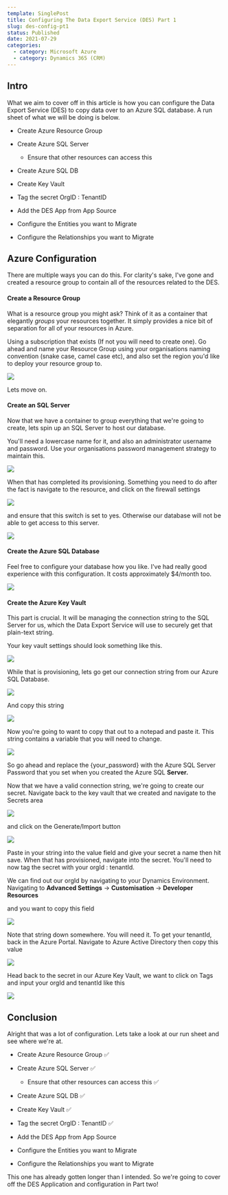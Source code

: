 ```yaml
---
template: SinglePost
title: Configuring The Data Export Service (DES) Part 1
slug: des-config-pt1
status: Published
date: 2021-07-29
categories:
  - category: Microsoft Azure
  - category: Dynamics 365 (CRM)
---
```

## Intro

What we aim to cover off in this article is how you can configure the Data Export Service (DES) to copy data over to an Azure SQL database. A run sheet of what we will be doing is below.

* Create Azure Resource Group
* Create Azure SQL Server 

  * Ensure that other resources can access this 
* Create Azure SQL DB
* Create Key Vault
* Tag the secret OrgID : TenantID 
* Add the DES App from App Source 
* Configure the Entities you want to Migrate
* Configure the Relationships you want to Migrate

## Azure Configuration

There are multiple ways you can do this. For clarity's sake, I've gone and created a resource group to contain all of the resources related to the DES. 

#### Create a Resource Group

What is a resource group you might ask? Think of it as a container that elegantly *groups* your resources together. It simply provides a nice bit of separation for all of your resources in Azure.

Using a subscription that exists (If not you will need to create one). Go ahead and name your Resource Group using your organisations naming convention (snake case, camel case etc), and also set the region you'd like to deploy your resource group to. 

![](https://ucarecdn.com/4d28a116-0f91-4eba-866b-75f52a1e5a1b/)

Lets move on.

#### Create an SQL Server

Now that we have a container to group everything that we're going to create, lets spin up an SQL Server to host our database.

You'll need a lowercase name for it, and also an administrator username and password. Use your organisations password management strategy to maintain this. 

![](https://ucarecdn.com/e3db3aed-23e2-41fc-aecc-c1e58ae2d20d/)

When that has completed its provisioning. Something you need to do after the fact is navigate to the resource, and click on the firewall settings 

![](https://ucarecdn.com/29cb48bd-9142-4bae-9887-66870b65e94e/)

and ensure that this switch is set to yes. Otherwise our database will not be able to get access to this server. 

![](https://ucarecdn.com/b3011ee1-c262-4e1a-b055-140fc64b719d/)

#### Create the Azure SQL Database

Feel free to configure your database how you like. I've had really good experience with this configuration. It costs approximately $4/month too. 

![](https://ucarecdn.com/5a80ec5c-a959-42b4-b766-f96d5be82259/)

#### Create the Azure Key Vault

This part is crucial. It will be managing the connection string to the SQL Server for us, which the Data Export Service will use to securely get that plain-text string. 

Your key vault settings should look something like this. 

![](https://ucarecdn.com/3b9d724d-1b62-46a0-9f5c-b0578ad5efdb/)

While that is provisioning, lets go get our connection string from our Azure SQL Database. 

![](https://ucarecdn.com/73c98423-3c45-4115-b100-979cdf4d1854/)

And copy this string

![](https://ucarecdn.com/6e53dcfa-822c-4859-bf66-eca08edb3adf/)

Now you're going to want to copy that out to a notepad and paste it. This string contains a variable that you will need to change. 

![](https://ucarecdn.com/17aca57d-bc14-4987-a0fd-a0bb27da0ced/)

So go ahead and replace the {your_password} with the Azure SQL Server Password that you set when you created the Azure SQL **Server.**



Now that we have a valid connection string, we're going to create our secret. Navigate back to the key vault that we created and navigate to the Secrets area

![](https://ucarecdn.com/030ce960-9c63-4871-bfc1-5d97bf239cd6/)

and click on the Generate/Import button

![](https://ucarecdn.com/0ada7271-298a-4038-b4a8-945f5d5aa1b8/)

Paste in your string into the value field and give your secret a name then hit save. When that has provisioned, navigate into the secret. You'll need to now tag the secret with your orgId : tenantId. 

We can find out our orgId by navigating to your Dynamics Environment. Navigating to **Advanced Settings** -> **Customisation** -> **Developer Resources** 

and you want to copy this field

![](https://ucarecdn.com/cbcd4acb-c64c-4194-9b83-9e9b98e4f5c0/)

Note that string down somewhere. You will need it. To get your tenantId, back in the Azure Portal. Navigate to Azure Active Directory then copy this value 

![](https://ucarecdn.com/8a583e08-33f4-447f-ae5b-785790be074d/)

Head back to the secret in our Azure Key Vault, we want to click on Tags and input your orgId and tenantId like this 

![](https://ucarecdn.com/0be00c02-bd6a-46a1-a8ae-d2a2a253c693/)

## Conclusion

Alright that was a lot of configuration. Lets take a look at our run sheet and see where we're at. 

* Create Azure Resource Group ✅
* Create Azure SQL Server ✅

  * Ensure that other resources can access this ✅
* Create Azure SQL DB ✅
* Create Key Vault ✅
* Tag the secret OrgID : TenantID ✅
* Add the DES App from App Source 
* Configure the Entities you want to Migrate
* Configure the Relationships you want to Migrate



This one has already gotten longer than I intended. So we're going to cover off the DES Application and configuration in Part two!